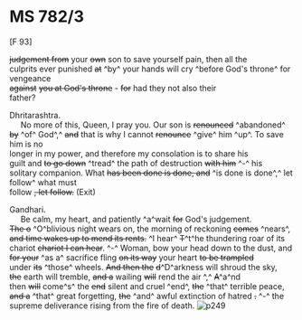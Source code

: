 # MS 782/3

[F 93]

~~judgement from~~ your ~~own~~ son to save yourself pain, then all the \
culprits ever punished ~~at~~ ^by^ your hands will cry ^before God's throne^ for vengeance \
~~against~~ ~~you at God's throne~~ - ~~for~~ had they not also their \
father? 

Dhritarashtra. \
&nbsp;&nbsp;&nbsp;&nbsp;&nbsp;No more of this, Queen, I pray you. Our son is ~~renounced~~ ^abandoned^ \
~~by~~ ^of^ God^,^ ~~and~~ that is why I cannot ~~renounce~~ ^give^ him ^up^. To save him is no \
longer in my power, and therefore my consolation is to share his \
guilt and ~~to go down~~ ^tread^ the path of destruction ~~with him~~ ^-^ his \
solitary companion. What ~~has been done is done, and~~ ^is done is done^,^ let follow^ what must \
follow ~~, let follow.~~ (Exit) 

Gandhari. \
&nbsp;&nbsp;&nbsp;&nbsp;&nbsp;Be calm, my heart, and patiently ^a^wait ~~for~~ God's judgement. \
~~The o~~ ^O^blivious night wears on, the morning of reckoning ~~comes~~ ^nears^, \
~~and time wakes up to mend its rents.~~ ^I hear^ ~~T~~^t^he thundering roar of its \
chariot ~~chariot I can hear~~. ^-^ Woman, bow your head down to the dust, and \
~~for your~~ ^as a^ sacrifice fling ~~on its way~~ your heart ~~to be trampled~~ \
under ~~its~~ ^those^ wheels. ~~And then the~~ ~~d~~^D^arkness will shroud the sky, \
~~the~~ earth will tremble, ~~and a~~ wailing ~~will~~ rend the air ^,^ ~~A~~^a^nd \
then ~~will~~ come^s^ the ~~end~~ silent and cruel ^end^, ~~the~~ ^that^ terrible peace, \
~~and a~~ ^that^ great forgetting, ~~the~~ ^and^ awful extinction of hatred ~~.~~ ^-^ the \
supreme deliverance rising from the fire of death.
![p249](MS782_3-249.jpg)
